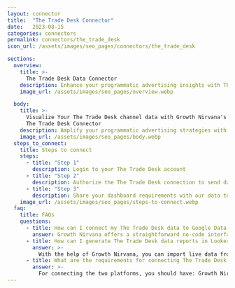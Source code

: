 ```yaml
---
layout: connector
title:  "The Trade Desk Connector"
date:   2023-08-15
categories: connectors
permalink: connectors/the_trade_desk
icon_url: /assets/images/seo_pages/connectors/the_trade_desk

sections:
  overview:
    title: >-
      The Trade Desk Data Connector
    description: Enhance your programmatic advertising insights with The Trade Desk integration. Seamlessly merge advertising performance data from The Trade Desk with Looker Studio's analytical capabilities, unlocking insights that shape ad strategies, audience engagement, and campaign success.
    image_url: /assets/images/seo_pages/overview.webp

  body:
    title: >-
      Visualize Your The Trade Desk channel data with Growth Nirvana's
      The Trade Desk Connector
    description: Amplify your programmatic advertising strategies with The Trade Desk insights integrated into Looker Studio.
    image_url: /assets/images/seo_pages/body.webp
  steps_to_connect:
    title: Steps to connect
    steps:
      - title: "Step 1"
        description: Login to your The Trade Desk account
      - title: "Step 2"
        description: Authorize the The Trade Desk connection to send data to Growth Nirvana
      - title: "Step 3"
        description: Share your dashboard requirements with our data team. We will build the report for you.
    image_url: /assets/images/seo_pages/steps-to-connect.webp
  faq:
    title: FAQs
    questions:
      - title: How can I connect my The Trade Desk data to Google Data Studio/Looker Studio?
        answer: Growth Nirvana offers a straightforward no-code interface to connect to The Trade Desk data sources.
      - title: How can I generate The Trade Desk data reports in Looker Studio?
        answer: >-
          With the help of Growth Nirvana, you can import live data from The Trade Desk into Looker Studio. These data can be viewed in charts, tables, and dashboards to generate branded reports that can be shared instantly.
      - title: What are the requirements for connecting The Trade Desk and Looker Studio?
        answer: >-
          For connecting the two platforms, you should have: Growth Nirvana Account and The Trade Desk Ads Account
---
```

